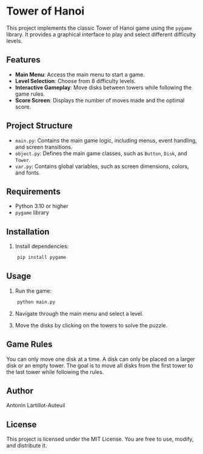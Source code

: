 # Tower of Hanoi

This project implements the classic Tower of Hanoi game using the `pygame` library. It provides a graphical interface to play and select different difficulty levels.

## Features

- **Main Menu**: Access the main menu to start a game.
- **Level Selection**: Choose from 8 difficulty levels.
- **Interactive Gameplay**: Move disks between towers while following the game rules.
- **Score Screen**: Displays the number of moves made and the optimal score.

## Project Structure

- `main.py`: Contains the main game logic, including menus, event handling, and screen transitions.
- `object.py`: Defines the main game classes, such as `Button`, `Disk`, and `Tower`.
- `var.py`: Contains global variables, such as screen dimensions, colors, and fonts.

## Requirements

- Python 3.10 or higher
- `pygame` library

## Installation

1. Install dependencies:
```bash 
    pip install pygame
```

## Usage

1. Run the game:
```bash
    python main.py
```

2. Navigate through the main menu and select a level.

3. Move the disks by clicking on the towers to solve the puzzle.

## Game Rules

You can only move one disk at a time.
A disk can only be placed on a larger disk or an empty tower.
The goal is to move all disks from the first tower to the last tower while following the rules.

## Author
Antonin Lartillot-Auteuil

## License
This project is licensed under the MIT License. You are free to use, modify, and distribute it. 